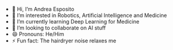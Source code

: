 - 👋 Hi, I’m Andrea Esposito
- 👀 I’m interested in Robotics, Artificial Intelligence and Medicine
- 🌱 I’m currently learning Deep Learning for Medicine
- 💞️ I’m looking to collaborate on AI stuff
- 😄 Pronouns: He/Him
- ⚡ Fun fact: The hairdryer noise relaxes me

<!---
AndExp0/AndExp0 is a ✨ special ✨ repository because its `README.md` (this file) appears on your GitHub profile.
You can click the Preview link to take a look at your changes.
--->
